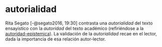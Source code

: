 # autorialidad

Rita Segato [-@segato2016, 19:30] contrasta una *autorialidad* del texto ensayístico con la *autoridad* del texto académico (refiriéndose a la [autoridad-epistemica](autoridad-epistemica.md)). La validación de la *autorialidad* recae en el lector, dada la importancia de esa relación autor-lector.
